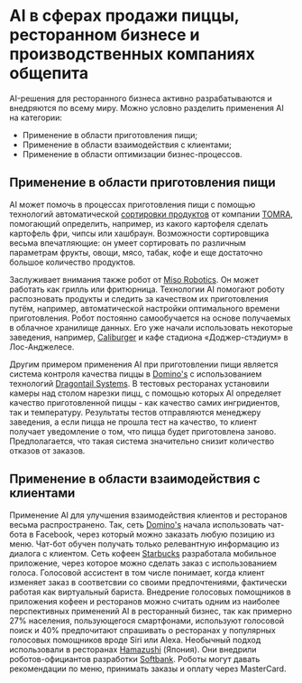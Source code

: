 # AI в сферах продажи пиццы, ресторанном бизнесе и производственных компаниях общепита

AI-решения для ресторанного бизнеса активно разрабатываются и внедряются по всему миру. Можно условно разделить применения AI на категории:
- Применение в области приготовления пищи;
- Применение в области взаимодействия с клиентами;
- Применение в области оптимизации бизнес-процессов.
## Применение в области приготовления пищи
AI может помочь в процессах приготовления пищи с помощью технологий автоматической [сортировки продуктов](https://www.tomra.com/en/sorting/food) от компании [TOMRA](https://www.tomra.com/en), помогающий определить, например, из какого картофеля сделать картофель фри, чипсы или хашбраун. Возможности сортировщика весьма впечатляющие: он умеет сортировать по различным параметрам фрукты, овощи, мясо, табак, кофе и еще достаточно большое количество продуктов.

Заслуживает внимания также робот от [Miso Robotics](https://misorobotics.com/). Он может работать как грилль или фритюрница. Технологии AI помогают роботу распозновать продукты и следить за качеством их приготовления путём, например, автоматической настройки оптимального времени приготовления. Робот постоянно самообучается на основе получаемых в облачное хранилище данных. Его уже начали использовать некоторые заведения, например, [Caliburger](https://caliburger.com/) и кафе стадиона «Доджер-стэдиум» в Лос-Анджелесе. 

Другим примером применения AI при приготовлении пищи является система контроля качества пиццы в [Domino's](https://www.dominos.com/) с использованием технологий [Dragontail Systems](https://www.dragontail.com/). В тестовых ресторанах установили камеры над столом нарезки пицц, с помощью которых AI определяет качество приготовленной пиццы - как качество самих ингридиентов, так и температуру. Результаты тестов отправляются менеджеру заведения, а если пицца не прошла тест на качество, то клиент получает уведомление о том, что пицца будет приготовлена заново. Предполагается, что такая система значительно снизит количество отказов от заказов.

## Применение в области взаимодействия с клиентами 
Применение AI для улучшения взаимодействия клиентов и ресторанов весьма распространено. Так, сеть [Domino's](https://www.dominos.com/) начала использовать чат-бота в Facebook, через который можно заказать любую позицию из меню. Чат-бот обучен получать только релевантную информацию из диалога с клиентом.
Сеть кофеен [Starbucks](https://www.starbucks.com/) разработала мобильное приложение, через которое можно сделать заказ с использованием голоса. Голосовой ассистент в том числе понимает, когда клиент изменяет заказ в соответсвии со своими предпочтениями, фактически работая как виртуальный бариста. Внедрение голосовых помощников в приложения кофеен и ресторанов можно считать одним из наиболее перспективных применений AI в ресторанный бизнес, так как примерно 27% населения, пользующегося смартфонами, используют голосовой поиск и 40% предпочитают спрашивать о ресторанах у популярных голосовых помощников вроде Siri или Alexa. 
Необычный подход использовали в ресторанах [Hamazushi](https://www.hamazushi.com/hamazushi/index.html) (Япония). Они внедрили роботов-официантов разработки [Softbank](https://www.softbank.jp/en/). Роботы могут давать рекомендации по меню, принимать заказы и оплату через MasterCard. 
